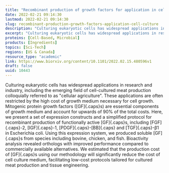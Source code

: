 ```yaml
---
title: "Recombinant production of growth factors for application in cell culture"
date: 2022-02-21 09:14:30
lastmod: 2022-02-21 09:14:30
slug: recombinant-production-growth-factors-application-cell-culture
description: "Culturing eukaryotic cells has widespread applications in research and industry, including the emerging field of cell-cultured meat production colloquially referred to as “cellular agriculture”. These applications are often restricted by the high cost of growth medium necessary for cell growth. Mitogenic protein growth factors (GFs) are essential components of growth medium and account for upwards of 90% of the total costs."
excerpt: "Culturing eukaryotic cells has widespread applications in research and industry, including the emerging field of cell-cultured meat production colloquially referred to as “cellular agriculture”. These applications are often restricted by the high cost of growth medium necessary for cell growth. Mitogenic protein growth factors (GFs) are essential components of growth medium and account for upwards of 90% of the total costs."
proteins: [Cell-Based, Microbial]
products: [Ingredients]
topics: [Sci-Tech]
regions: [US & Canada]
resource_type: "academic"
link: https://www.biorxiv.org/content/10.1101/2022.02.15.480596v1
draft: false
uuid: 10443
---
```

Culturing eukaryotic cells has widespread applications in research and
industry, including the emerging field of cell-cultured meat production
colloquially referred to as "cellular agriculture". These applications
are often restricted by the high cost of growth medium necessary for
cell growth. Mitogenic protein growth factors ([GF]{.caps}s) are
essential components of growth medium and account for upwards of 90% of
the total costs. Here, we present a set of expression constructs and a
simplified protocol for recombinant production of functionally active
[GF]{.caps}s, including [FGF]{.caps}-2, [IGF]{.caps}-1,
[PDGF]{.caps}-[BB]{.caps} and [TGF]{.caps}-β1 in Escherichia coli. Using
this expression system, we produced soluble [GF]{.caps}s from species
including bovine, chicken, and fish. Bioactivity analysis revealed
orthologs with improved performance compared to commercially available
alternatives. We estimated that the production cost of [GF]{.caps}s
using our methodology will significantly reduce the cost of cell culture
medium, facilitating low-cost protocols tailored for cultured meat
production and tissue engineering.
